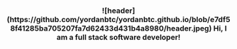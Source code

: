 <h3 align="center">
    ![header](https://github.com/yordanbtc/yordanbtc.github.io/blob/e7df58f41285ba705207fa7d62433d431b4a8980/header.jpeg)
  Hi, I am a full stack software developer! 
</h3>
